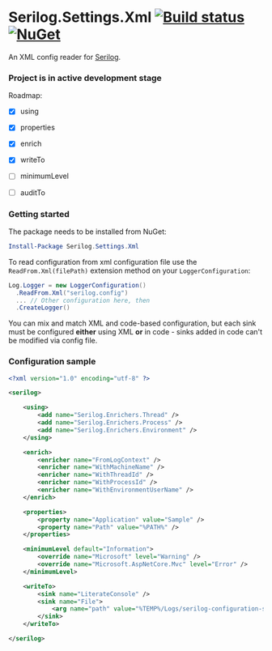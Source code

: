 # Serilog.Settings.Xml [![Build status](https://ci.appveyor.com/api/projects/status/y8yctf5c6v22clqh?svg=true)](https://ci.appveyor.com/project/rsabirov/serilog-settings-xml) [![NuGet](https://img.shields.io/nuget/dt/Serilog.Settings.Xml.svg)](https://www.nuget.org/packages/Serilog.Settings.Xml/)

An XML config reader for [Serilog](https://serilog.net).

### Project is in active development stage

Roadmap:
- [x] using
- [x] properties
- [x] enrich
- [x] writeTo
- [ ] minimumLevel 
- [ ] auditTo


### Getting started

The package needs to be installed from NuGet:

```powershell
Install-Package Serilog.Settings.Xml
```

To read configuration from xml configuration file use the `ReadFrom.Xml(filePath)` extension method on your `LoggerConfiguration`:

```csharp
Log.Logger = new LoggerConfiguration()
  .ReadFrom.Xml("serilog.config")
  ... // Other configuration here, then
  .CreateLogger()
```

You can mix and match XML and code-based configuration, but each sink must be configured **either** using XML **or** in code - sinks added in code can't be modified via config file.
    
### Configuration sample

```xml
<?xml version="1.0" encoding="utf-8" ?>

<serilog>

    <using>
        <add name="Serilog.Enrichers.Thread" />
        <add name="Serilog.Enrichers.Process" />
        <add name="Serilog.Enrichers.Environment" />
    </using>

    <enrich>
        <enricher name="FromLogContext" />
        <enricher name="WithMachineName" />
        <enricher name="WithThreadId" />
        <enricher name="WithProcessId" />
        <enricher name="WithEnvironmentUserName" />
    </enrich>

    <properties>
        <property name="Application" value="Sample" />
        <property name="Path" value="%PATH%" />
    </properties>

    <minimumLevel default="Information">
        <override name="Microsoft" level="Warning" />
        <override name="Microsoft.AspNetCore.Mvc" level="Error" />
    </minimumLevel>

    <writeTo>
        <sink name="LiterateConsole" />
        <sink name="File">
            <arg name="path" value="%TEMP%/Logs/serilog-configuration-sample.txt" />
        </sink>
    </writeTo>

</serilog>
```